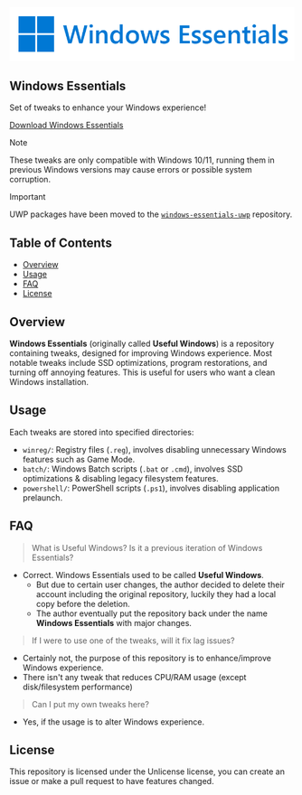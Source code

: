 ![Windows Essentials](docs/logo.png)

Windows Essentials
---
Set of tweaks to enhance your Windows experience!

[Download Windows Essentials](https://github.com/feivegian/windows-essentials/archive/refs/heads/main.zip)

> [!NOTE]
> These tweaks are only compatible with Windows 10/11, running them
> in previous Windows versions may cause errors or possible system corruption.

> [!IMPORTANT]
> UWP packages have been moved to the [`windows-essentials-uwp`](https://github.com/feivegian/windows-essentials-uwp) repository.

## Table of Contents
- [Overview](#overview)
- [Usage](#usage)
- [FAQ](#faq)
- [License](#license)

## Overview
**Windows Essentials** (originally called **Useful Windows**) is a repository containing tweaks,
designed for improving Windows experience. Most notable tweaks include SSD optimizations, program restorations,
and turning off annoying features. This is useful for users who want a clean Windows installation.

## Usage
Each tweaks are stored into specified directories:
- `winreg/`: Registry files (`.reg`), involves disabling unnecessary Windows features such as Game Mode.
- `batch/`: Windows Batch scripts (`.bat` or `.cmd`), involves SSD optimizations & disabling legacy filesystem features.
- `powershell/`: PowerShell scripts (`.ps1`), involves disabling application prelaunch.

## FAQ
> What is Useful Windows? Is it a previous iteration of Windows Essentials?
- Correct. Windows Essentials used to be called **Useful Windows**.
    - But due to certain user changes, the author decided to delete their account including the original repository, luckily they had a local copy before the deletion.
    - The author eventually put the repository back under the name **Windows Essentials** with major changes.
> If I were to use one of the tweaks, will it fix lag issues?
- Certainly not, the purpose of this repository is to enhance/improve Windows experience.
- There isn't any tweak that reduces CPU/RAM usage (except disk/filesystem performance)
> Can I put my own tweaks here?
- Yes, if the usage is to alter Windows experience.

## License
This repository is licensed under the Unlicense license, you can create an issue or make a pull request to have features changed. 
